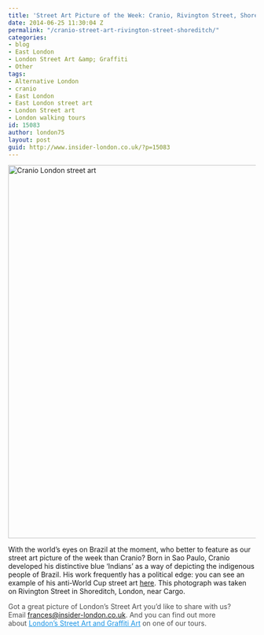 ```yaml
---
title: 'Street Art Picture of the Week: Cranio, Rivington Street, Shoreditch'
date: 2014-06-25 11:30:04 Z
permalink: "/cranio-street-art-rivington-street-shoreditch/"
categories:
- blog
- East London
- London Street Art &amp; Graffiti
- Other
tags:
- Alternative London
- cranio
- East London
- East London street art
- London Street art
- London walking tours
id: 15083
author: london75
layout: post
guid: http://www.insider-london.co.uk/?p=15083
---
```


[<img class="size-full wp-image-15085 aligncenter" src="/wp-content/uploads/2014/06/Cranio.jpg" alt="Cranio London street art" width="569" height="759" />](/wp-content/uploads/2014/06/Cranio.jpg)
  
With the world&#8217;s eyes on Brazil at the moment, who better to feature as our street art picture of the week than Cranio? Born in Sao Paulo, Cranio developed his distinctive blue &#8216;Indians&#8217; as a way of depicting the indigenous people of Brazil. His work frequently has a political edge: you can see an example of his anti-World Cup street art <a href="http://www.theguardian.com/artanddesign/gallery/2014/jun/09/brazils-anti-world-cup-street-art-in-pictures" target="_blank">here</a>. This photograph was taken on Rivington Street in Shoreditch, London, near Cargo.

<span style="color: #4d4d4d;">Got a great picture of London’s Street Art you’d like to share with us? Email </span><a id="yui_3_16_0_1_1402043296792_83087" style="color: #196ad4;" href="mailto:frances@insider-london.co.uk" target="_blank" rel="nofollow" shape="rect">frances@insider-london.co.uk</a><span style="color: #4d4d4d;">. And you can find out more about </span><a style="color: #1994e6;" href="http://www.insider-london.co.uk/london-graffiti-artists-walking-tours/" target="_blank">London’s Street Art and Graffiti Art</a><span style="color: #4d4d4d;"> on one of our tours.</span>